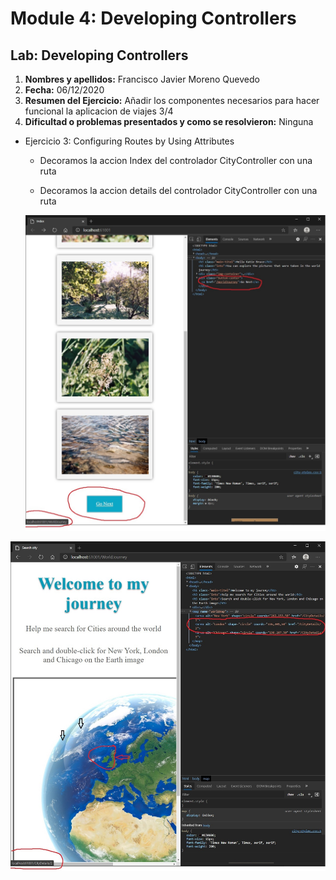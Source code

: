 # Module 4: Developing Controllers

## Lab: Developing Controllers

1. **Nombres y apellidos:** Francisco Javier Moreno Quevedo
2. **Fecha:** 06/12/2020
3. **Resumen del Ejercicio:**  Añadir los componentes necesarios para hacer funcional la aplicacion de viajes 3/4
4. **Dificultad o problemas presentados y como se resolvieron:** Ninguna



- Ejercicio 3: Configuring Routes by Using Attributes

  - Decoramos la accion Index del controlador CityController con una ruta
  
  - Decoramos la accion details del controlador CityController con una ruta
  
    
  
  ![](./img/Captura1.jpg)

![](./img/Captura2.jpg)